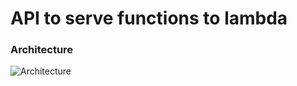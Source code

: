 # API to serve functions to lambda

### Architecture

![Architecture](https://github.com/DataEngel/inference-lambda/assets/63415652/9e71f83c-0b4f-48d4-82d6-87bbbb60245c)
